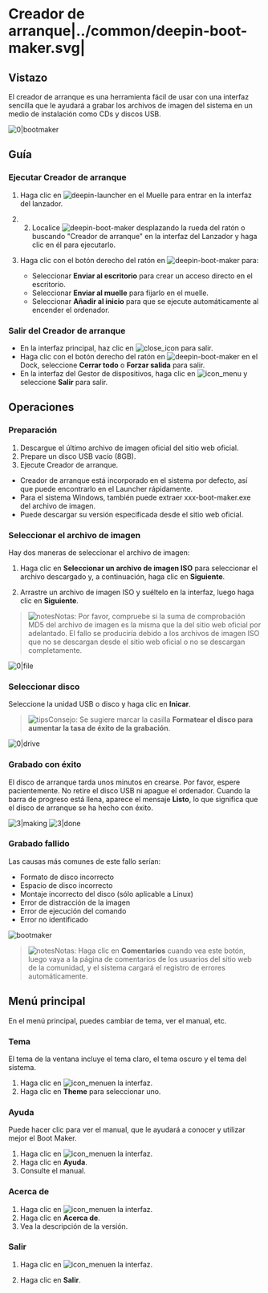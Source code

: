 # Creador de arranque|../common/deepin-boot-maker.svg|

## Vistazo

El creador de arranque es una herramienta fácil de usar con una interfaz sencilla que le ayudará a grabar los archivos de imagen del sistema en un medio de instalación como CDs y discos USB.

![0|bootmaker](jpg/selectfile.png)

## Guía

### Ejecutar Creador de arranque

1. Haga clic en ![deepin-launcher](icon/deepin-launcher.svg) en el Muelle para entrar en la interfaz del lanzador.

2. 2. Localice ![deepin-boot-maker](icon/deepin-boot-maker.svg) desplazando la rueda del ratón o buscando "Creador de arranque" en la interfaz del Lanzador y haga clic en él para ejecutarlo. 

3. Haga clic con el botón derecho del ratón en ![deepin-boot-maker](icon/deepin-boot-maker.svg) para:

   - Seleccionar **Enviar al escritorio** para crear un acceso directo en el escritorio.
   - Seleccionar **Enviar al muelle** para fijarlo en el muelle.
   - Seleccionar **Añadir al inicio** para que se ejecute automáticamente al encender el ordenador.

### Salir del Creador de arranque

- En la interfaz principal, haz clic en ![close_icon](icon/close.svg) para salir.
- Haga clic con el botón derecho del ratón en ![deepin-boot-maker](icon/deepin-boot-maker.svg) en el Dock, seleccione **Cerrar todo** o **Forzar salida** para salir.
- En la interfaz del Gestor de dispositivos, haga clic en ![icon_menu](icon/icon_menu.svg) y seleccione **Salir** para salir.


## Operaciones

### Preparación

1. Descargue el último archivo de imagen oficial del sitio web oficial.
2. Prepare un disco USB vacío (8GB).
3. Ejecute Creador de arranque.
 - Creador de arranque está incorporado en el sistema por defecto, así que puede encontrarlo en el Launcher rápidamente.
 - Para el sistema Windows, también puede extraer xxx-boot-maker.exe del archivo de imagen.
 - Puede descargar su versión especificada desde el sitio web oficial.

### Seleccionar el archivo de imagen

Hay dos maneras de seleccionar el archivo de imagen:

1. Haga clic en **Seleccionar un archivo de imagen ISO** para seleccionar el archivo descargado y, a continuación, haga clic en **Siguiente**.

2. Arrastre un archivo de imagen ISO y suéltelo en la interfaz, luego haga clic en **Siguiente**.


> ![notes](icon/notes.svg)Notas: Por favor, compruebe si la suma de comprobación MD5 del archivo de imagen es la misma que la del sitio web oficial por adelantado. El fallo se produciría debido a los archivos de imagen ISO que no se descargan desde el sitio web oficial o no se descargan completamente.

![0|file](jpg/selectfile.png)


### Seleccionar disco

Seleccione la unidad USB o disco y haga clic en **Inicar**.


> ![tips](icon/tips.svg)Consejo: Se sugiere marcar la casilla **Formatear el disco para aumentar la tasa de éxito de la grabación**.

![0|drive](jpg/drive.png)


### Grabado con éxito

El disco de arranque tarda unos minutos en crearse. Por favor, espere pacientemente. No retire el disco USB ni apague el ordenador. Cuando la barra de progreso está llena, aparece el mensaje **Listo**, lo que significa que el disco de arranque se ha hecho con éxito.  

![3|making](jpg/making.png)
![3|done](jpg/success.png)

### Grabado fallido

Las causas más comunes de este fallo serían:

- Formato de disco incorrecto
- Espacio de disco incorrecto 
- Montaje incorrecto del disco (sólo aplicable a Linux)
- Error de distracción de la imagen
- Error de ejecución del comando
- Error no identificado

![bootmaker](jpg/failed.png)

> ![notes](icon/notes.svg)Notas: Haga clic en **Comentarios** cuando vea este botón, luego vaya a la página de comentarios de los usuarios del sitio web de la comunidad, y el sistema cargará el registro de errores automáticamente. 





## Menú principal

En el menú principal, puedes cambiar de tema, ver el manual, etc.

### Tema

El tema de la ventana incluye el tema claro, el tema oscuro y el tema del sistema.

1. Haga clic en ![icon_menu](icon/icon_menu.svg)en la interfaz.
2. Haga clic en **Theme** para seleccionar uno.

### Ayuda

Puede hacer clic para ver el manual, que le ayudará a conocer y utilizar mejor el Boot Maker.

1. Haga clic en ![icon_menu](icon/icon_menu.svg)en la interfaz.
2. Haga clic en **Ayuda**.
3. Consulte el manual.

### Acerca de

1. Haga clic en ![icon_menu](icon/icon_menu.svg)en la interfaz.
2. Haga clic en **Acerca de**.
3. Vea la descripción de la versión.

### Salir

1. Haga clic en ![icon_menu](icon/icon_menu.svg)en la interfaz.

2. Haga clic en **Salir**.
